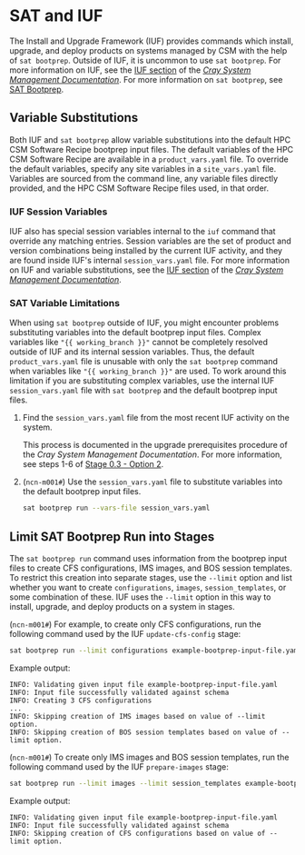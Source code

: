 # SAT and IUF

The Install and Upgrade Framework (IUF) provides commands which install,
upgrade, and deploy products on systems managed by CSM with the help of
`sat bootprep`. Outside of IUF, it is uncommon to use `sat bootprep`.
For more information on IUF, see the
[IUF section](https://cray-hpe.github.io/docs-csm/en-14/operations/iuf/iuf/) of
the [*Cray System Management Documentation*](https://cray-hpe.github.io/docs-csm/).
For more information on `sat bootprep`, see [SAT Bootprep](sat_bootprep.md).

## Variable Substitutions

Both IUF and `sat bootprep` allow variable substitutions into the default HPC
CSM Software Recipe bootprep input files. The default variables of the HPC
CSM Software Recipe are available in a `product_vars.yaml` file. To override
the default variables, specify any site variables in a `site_vars.yaml` file.
Variables are sourced from the command line, any variable files directly
provided, and the HPC CSM Software Recipe files used, in that order.

### IUF Session Variables

IUF also has special session variables internal to the `iuf` command that
override any matching entries. Session variables are the set of product and
version combinations being installed by the current IUF activity, and they are
found inside IUF's internal `session_vars.yaml` file. For more information on
IUF and variable substitutions, see the
[IUF section](https://cray-hpe.github.io/docs-csm/en-14/operations/iuf/iuf/) of
the [*Cray System Management Documentation*](https://cray-hpe.github.io/docs-csm/).

### SAT Variable Limitations

When using `sat bootprep` outside of IUF, you might encounter problems
substituting variables into the default bootprep input files. Complex variables
like `"{{ working_branch }}"` cannot be completely resolved outside of IUF and
its internal session variables. Thus, the default `product_vars.yaml` file is
unusable with only the `sat bootprep` command when variables like
`"{{ working_branch }}"` are used. To work around this limitation if you are
substituting complex variables, use the internal IUF `session_vars.yaml` file
with `sat bootprep` and the default bootprep input files.

1. Find the `session_vars.yaml` file from the most recent IUF activity on the
   system.

   This process is documented in the upgrade prerequisites procedure of the
   *Cray System Management Documentation*. For more information, see steps 1-6 of
   [Stage 0.3 - Option 2](https://cray-hpe.github.io/docs-csm/en-14/upgrade/stage_0_prerequisites/#option-2-upgrade-of-csm-on-system-with-additional-products).

1. (`ncn-m001#`) Use the `session_vars.yaml` file to substitute variables into the default
   bootprep input files.

   ```bash
   sat bootprep run --vars-file session_vars.yaml
   ```

## Limit SAT Bootprep Run into Stages

The `sat bootprep run` command uses information from the bootprep input files
to create CFS configurations, IMS images, and BOS session templates. To restrict
this creation into separate stages, use the `--limit` option and list whether
you want to create `configurations`, `images`, `session_templates`, or some
combination of these. IUF uses the `--limit` option in this way to install,
upgrade, and deploy products on a system in stages.

(`ncn-m001#`) For example, to create only CFS configurations, run the following command used
by the IUF `update-cfs-config` stage:

```bash
sat bootprep run --limit configurations example-bootprep-input-file.yaml
```

Example output:

```text
INFO: Validating given input file example-bootprep-input-file.yaml
INFO: Input file successfully validated against schema
INFO: Creating 3 CFS configurations
...
INFO: Skipping creation of IMS images based on value of --limit option.
INFO: Skipping creation of BOS session templates based on value of --limit option.
```

(`ncn-m001#`) To create only IMS images and BOS session templates, run the following command
used by the IUF `prepare-images` stage:

```bash
sat bootprep run --limit images --limit session_templates example-bootprep-input-file.yaml
```

Example output:

```text
INFO: Validating given input file example-bootprep-input-file.yaml
INFO: Input file successfully validated against schema
INFO: Skipping creation of CFS configurations based on value of --limit option.
```
